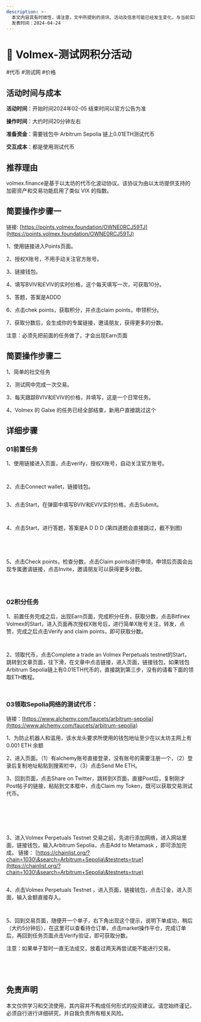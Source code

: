 ```yaml
---
description: >-
  本文内容具有时效性，请注意，文中所提到的资讯、活动及信息可能已经发生变化，与当前实际情况有所不同。我们建议您在做出任何决策之前，始终进行自主研究和验证。 
  发表时间：2024-04-24
---
```


# 🎣 Volmex-测试网积分活动

\#代币 #测试网 #价格

## 活动时间与成本 <a href="#huo-dong-shi-jian-yu-cheng-ben" id="huo-dong-shi-jian-yu-cheng-ben"></a>

**活动时间**：开始时间2024年02-05 结束时间以官方公告为准

**操作时间**：大约时间20分钟左右

**准备资金**：需要钱包中 Arbitrum Sepolia 链上0.01ETH测试代币

**交互成本**：都是使用测试代币

## 推荐理由 <a href="#tui-jian-li-you" id="tui-jian-li-you"></a>

volmex.finance是基于以太坊的代币化波动协议。该协议为由以太坊提供支持的加密资产和交易功能启用了类似 VIX 的指数。

## 简要操作步骤一 <a href="#jian-yao-cao-zuo-bu-zhou-yi" id="jian-yao-cao-zuo-bu-zhou-yi"></a>

链接: [https://points.volmex.foundation/OWNE0RCJ59TJ](https://points.volmex.foundation/OWNE0RCJ59TJ)

1、使用链接进入Points页面。

2、授权X账号，不用手动关注官方账号。

3、链接钱包。

4、填写BVIV和EVIV的实时价格，这个每天填写一次，可获取10分。

5、答题，答案是ADDD

6、点击chek points，获取积分，并点击claim points，申领积分。

7、获取分数后，会生成你的专属链接，邀请朋友，获得更多的分数。

注意：必须先把前面的任务做了，才会出现Earn页面

## 简要操作步骤二 <a href="#jian-yao-cao-zuo-bu-zhou-er" id="jian-yao-cao-zuo-bu-zhou-er"></a>

1、简单的社交任务

2、测试网中完成一次交易。

3、每天跟踪BVIV和EVIV的价格，并填写，这是一个日常任务。

4、Volmex 的 Galxe 的任务已经全部结束，新用户直接跳过这个

## 详细步骤 <a href="#xiang-xi-bu-zhou" id="xiang-xi-bu-zhou"></a>

### **01前置任务**

1、使用链接进入页面，点击verify，授权X账号，自动关注官方账号。

<figure><img src="https://airdrop.wejoinweb3.com/~gitbook/image?url=http%3A%2F%2Fbs-image-host.oss-cn-guangzhou.aliyuncs.com%2FPasted%2520image%252020240422155624.png.jpg&#x26;width=768&#x26;dpr=4&#x26;quality=100&#x26;sign=a1383392&#x26;sv=1" alt=""><figcaption></figcaption></figure>

<figure><img src="https://airdrop.wejoinweb3.com/~gitbook/image?url=http%3A%2F%2Fbs-image-host.oss-cn-guangzhou.aliyuncs.com%2FPasted%2520image%252020240422155708.png.jpg&#x26;width=768&#x26;dpr=4&#x26;quality=100&#x26;sign=755b0be9&#x26;sv=1" alt=""><figcaption></figcaption></figure>

2、点击Connect wallet，链接钱包。

<figure><img src="https://airdrop.wejoinweb3.com/~gitbook/image?url=http%3A%2F%2Fbs-image-host.oss-cn-guangzhou.aliyuncs.com%2FPasted%2520image%252020240422160012.png.jpg&#x26;width=768&#x26;dpr=4&#x26;quality=100&#x26;sign=669fe567&#x26;sv=1" alt=""><figcaption></figcaption></figure>

3、点击Start，在弹窗中填写BVIV和EVIV实时价格，点击Submit。

<figure><img src="https://airdrop.wejoinweb3.com/~gitbook/image?url=http%3A%2F%2Fbs-image-host.oss-cn-guangzhou.aliyuncs.com%2FPasted%2520image%252020240422160417.png.jpg&#x26;width=768&#x26;dpr=4&#x26;quality=100&#x26;sign=95097d7a&#x26;sv=1" alt=""><figcaption></figcaption></figure>

<figure><img src="https://airdrop.wejoinweb3.com/~gitbook/image?url=http%3A%2F%2Fbs-image-host.oss-cn-guangzhou.aliyuncs.com%2FPasted%2520image%252020240422160337.png.jpg&#x26;width=768&#x26;dpr=4&#x26;quality=100&#x26;sign=7fca0d0f&#x26;sv=1" alt=""><figcaption></figcaption></figure>

4、点击Start，进行答题，答案是A D D D (第四道题会直接跳过，截不到图)

<figure><img src="https://airdrop.wejoinweb3.com/~gitbook/image?url=http%3A%2F%2Fbs-image-host.oss-cn-guangzhou.aliyuncs.com%2FPasted%2520image%252020240422160649.png.jpg&#x26;width=768&#x26;dpr=4&#x26;quality=100&#x26;sign=f988421&#x26;sv=1" alt=""><figcaption></figcaption></figure>

<figure><img src="https://airdrop.wejoinweb3.com/~gitbook/image?url=http%3A%2F%2Fbs-image-host.oss-cn-guangzhou.aliyuncs.com%2FPasted%2520image%252020240422160834.png.jpg&#x26;width=768&#x26;dpr=4&#x26;quality=100&#x26;sign=6a7cb2a3&#x26;sv=1" alt=""><figcaption></figcaption></figure>

<figure><img src="https://airdrop.wejoinweb3.com/~gitbook/image?url=http%3A%2F%2Fbs-image-host.oss-cn-guangzhou.aliyuncs.com%2FPasted%2520image%252020240422161044.png.jpg&#x26;width=768&#x26;dpr=4&#x26;quality=100&#x26;sign=260b4e49&#x26;sv=1" alt=""><figcaption></figcaption></figure>

<figure><img src="https://airdrop.wejoinweb3.com/~gitbook/image?url=http%3A%2F%2Fbs-image-host.oss-cn-guangzhou.aliyuncs.com%2FPasted%2520image%252020240422161209.png.jpg&#x26;width=768&#x26;dpr=4&#x26;quality=100&#x26;sign=c7b8514a&#x26;sv=1" alt=""><figcaption></figcaption></figure>

5、点击Check points，检查分数，点击Claim points进行申领，申领后页面会出现专属邀请链接，点击Invite，邀请朋友可以获得更多分数。

<figure><img src="https://airdrop.wejoinweb3.com/~gitbook/image?url=http%3A%2F%2Fbs-image-host.oss-cn-guangzhou.aliyuncs.com%2FPasted%2520image%252020240422162117.png.jpg&#x26;width=768&#x26;dpr=4&#x26;quality=100&#x26;sign=53df7f1&#x26;sv=1" alt=""><figcaption></figcaption></figure>

<figure><img src="https://airdrop.wejoinweb3.com/~gitbook/image?url=http%3A%2F%2Fbs-image-host.oss-cn-guangzhou.aliyuncs.com%2FPasted%2520image%252020240422162345.png.jpg&#x26;width=768&#x26;dpr=4&#x26;quality=100&#x26;sign=47237456&#x26;sv=1" alt=""><figcaption></figcaption></figure>

<figure><img src="https://airdrop.wejoinweb3.com/~gitbook/image?url=http%3A%2F%2Fbs-image-host.oss-cn-guangzhou.aliyuncs.com%2FPasted%2520image%252020240422162621.png.jpg&#x26;width=768&#x26;dpr=4&#x26;quality=100&#x26;sign=6c57eff5&#x26;sv=1" alt=""><figcaption></figcaption></figure>

### **02积分任务**

1、前置任务完成之后，出现Earn页面，完成积分任务，获取分数，点击Bitfinex Volmex的Start，进入页面再次授权X账号后，进行简单X账号关注，转发，点赞，完成之后点击Verify and claim points，即可获取分数。

<figure><img src="https://airdrop.wejoinweb3.com/~gitbook/image?url=http%3A%2F%2Fbs-image-host.oss-cn-guangzhou.aliyuncs.com%2FPasted%2520image%252020240422162822.png.jpg&#x26;width=768&#x26;dpr=4&#x26;quality=100&#x26;sign=ded17b54&#x26;sv=1" alt=""><figcaption></figcaption></figure>

<figure><img src="https://airdrop.wejoinweb3.com/~gitbook/image?url=http%3A%2F%2Fbs-image-host.oss-cn-guangzhou.aliyuncs.com%2FPasted%2520image%252020240422162901.png.jpg&#x26;width=768&#x26;dpr=4&#x26;quality=100&#x26;sign=b8414d68&#x26;sv=1" alt=""><figcaption></figcaption></figure>

2、领取代币，点击Complete a trade an Volmex Perpetuals testnet的Start，跳转到文章页面，往下滑，在文章中点击链接，进入页面，链接钱包，如果钱包Arbitrum Sepolia链上有0.01ETH代币的，直接跳到第三步，没有的请看下面的领取ETH教程。

<figure><img src="https://airdrop.wejoinweb3.com/~gitbook/image?url=http%3A%2F%2Fbs-image-host.oss-cn-guangzhou.aliyuncs.com%2FPasted%2520image%252020240422163916.png.jpg&#x26;width=768&#x26;dpr=4&#x26;quality=100&#x26;sign=a14d6b23&#x26;sv=1" alt=""><figcaption></figcaption></figure>

<figure><img src="https://airdrop.wejoinweb3.com/~gitbook/image?url=http%3A%2F%2Fbs-image-host.oss-cn-guangzhou.aliyuncs.com%2FPasted%2520image%252020240422164113.png.jpg&#x26;width=768&#x26;dpr=4&#x26;quality=100&#x26;sign=2daa17d7&#x26;sv=1" alt=""><figcaption></figcaption></figure>

### **03领取Sepolia网络的测试代币：**

链接：[https://www.alchemy.com/faucets/arbitrum-sepolia](https://www.alchemy.com/faucets/arbitrum-sepolia)

1、为防止机器人和滥用，该水龙头要求所使用的钱包地址至少在以太坊主网上有 0.001 ETH 余额

2、进入页面。（1）有alchemy账号直接登录，没有账号的需要注册一个，（2）登录后复制地址粘贴到搜索栏中，（3）点击Send Me ETH。

3、回到页面，点击Share on Twitter，跳转到X页面，直接Post后，复制刚才Post帖子的链接，粘贴到文本框中，点击Claim my Token，既可以获取交易测试代币。

<figure><img src="https://airdrop.wejoinweb3.com/~gitbook/image?url=http%3A%2F%2Fbs-image-host.oss-cn-guangzhou.aliyuncs.com%2FPasted%2520image%252020240422164153.png.jpg&#x26;width=768&#x26;dpr=4&#x26;quality=100&#x26;sign=8a56183&#x26;sv=1" alt=""><figcaption></figcaption></figure>

<figure><img src="https://airdrop.wejoinweb3.com/~gitbook/image?url=http%3A%2F%2Fbs-image-host.oss-cn-guangzhou.aliyuncs.com%2FPasted%2520image%252020240422165812.png.jpg&#x26;width=768&#x26;dpr=4&#x26;quality=100&#x26;sign=b59b4e10&#x26;sv=1" alt=""><figcaption></figcaption></figure>

<figure><img src="https://airdrop.wejoinweb3.com/~gitbook/image?url=http%3A%2F%2Fbs-image-host.oss-cn-guangzhou.aliyuncs.com%2FPasted%2520image%252020240422165843.png.jpg&#x26;width=768&#x26;dpr=4&#x26;quality=100&#x26;sign=da0f181a&#x26;sv=1" alt=""><figcaption></figcaption></figure>

<figure><img src="https://airdrop.wejoinweb3.com/~gitbook/image?url=http%3A%2F%2Fbs-image-host.oss-cn-guangzhou.aliyuncs.com%2FPasted%2520image%252020240422170004.png.jpg&#x26;width=768&#x26;dpr=4&#x26;quality=100&#x26;sign=8fbad783&#x26;sv=1" alt=""><figcaption></figcaption></figure>

<figure><img src="https://airdrop.wejoinweb3.com/~gitbook/image?url=http%3A%2F%2Fbs-image-host.oss-cn-guangzhou.aliyuncs.com%2FPasted%2520image%252020240422170055.png.jpg&#x26;width=768&#x26;dpr=4&#x26;quality=100&#x26;sign=1f898aed&#x26;sv=1" alt=""><figcaption></figcaption></figure>

<figure><img src="https://airdrop.wejoinweb3.com/~gitbook/image?url=http%3A%2F%2Fbs-image-host.oss-cn-guangzhou.aliyuncs.com%2FPasted%2520image%252020240422170147.png.jpg&#x26;width=768&#x26;dpr=4&#x26;quality=100&#x26;sign=bddc32a9&#x26;sv=1" alt=""><figcaption></figcaption></figure>

3、进入Volmex Perpetuals Testnet 交易之前，先进行添加网络，进入网站里面，链接钱包，输入Arbitrum Sepolia，点击Add to Metamask ，即可添加完成。 链接： [https://chainlist.org/?chain=1030\&search=Arbitrum+Sepolia\&testnets=true](https://chainlist.org/?chain=1030\&search=Arbitrum+Sepolia\&testnets=true)

<figure><img src="https://airdrop.wejoinweb3.com/~gitbook/image?url=https%3A%2F%2Fmiro.medium.com%2Fv2%2Fresize%3Afit%3A700%2F0*YRk7rePvUS-KbJsY&#x26;width=768&#x26;dpr=4&#x26;quality=100&#x26;sign=488f3a16&#x26;sv=1" alt=""><figcaption></figcaption></figure>

4、点击Volmex Perpetuals Testnet ，进入页面，链接钱包，点击订金，进入页面，输入金额直接存入。

<figure><img src="https://airdrop.wejoinweb3.com/~gitbook/image?url=http%3A%2F%2Fbs-image-host.oss-cn-guangzhou.aliyuncs.com%2FPasted%2520image%252020240422180039.png.jpg&#x26;width=768&#x26;dpr=4&#x26;quality=100&#x26;sign=77c8dcc&#x26;sv=1" alt=""><figcaption></figcaption></figure>

<figure><img src="https://airdrop.wejoinweb3.com/~gitbook/image?url=https%3A%2F%2Fmiro.medium.com%2Fv2%2Fresize%3Afit%3A700%2F0*MI6_ZKoY818EQol0&#x26;width=768&#x26;dpr=4&#x26;quality=100&#x26;sign=f11ed33a&#x26;sv=1" alt=""><figcaption></figcaption></figure>

5、回到交易页面，随便开一个单子，右下角出现这个提示，说明下单成功，稍后（大约5分钟后），在这里可以查看持仓订单，点击market操作平仓，完成订单后，再回到任务页面点击Verify验证，即可获取分数。

注意：如果单子暂时一直无法成交，放着过两天再尝试能不能进行交易。

<figure><img src="https://airdrop.wejoinweb3.com/~gitbook/image?url=https%3A%2F%2Fmiro.medium.com%2Fv2%2Fresize%3Afit%3A700%2F0*MSolz5dRuNm88AOr&#x26;width=768&#x26;dpr=4&#x26;quality=100&#x26;sign=910c5a98&#x26;sv=1" alt=""><figcaption></figcaption></figure>

<figure><img src="https://airdrop.wejoinweb3.com/~gitbook/image?url=https%3A%2F%2Fmiro.medium.com%2Fv2%2Fresize%3Afit%3A700%2F0*SJ1VxwsprDgF5bIO&#x26;width=768&#x26;dpr=4&#x26;quality=100&#x26;sign=2981ae40&#x26;sv=1" alt=""><figcaption></figcaption></figure>

<figure><img src="https://airdrop.wejoinweb3.com/~gitbook/image?url=https%3A%2F%2Fmiro.medium.com%2Fv2%2Fresize%3Afit%3A700%2F0*JGs9jtI3nK98h9--&#x26;width=768&#x26;dpr=4&#x26;quality=100&#x26;sign=6a38bdb2&#x26;sv=1" alt=""><figcaption></figcaption></figure>

<figure><img src="https://airdrop.wejoinweb3.com/~gitbook/image?url=https%3A%2F%2Fmiro.medium.com%2Fv2%2Fresize%3Afit%3A700%2F0*3X76dvRr_aA3c4wK&#x26;width=768&#x26;dpr=4&#x26;quality=100&#x26;sign=908d172f&#x26;sv=1" alt=""><figcaption></figcaption></figure>

## 免责声明 <a href="#mian-ze-sheng-ming" id="mian-ze-sheng-ming"></a>

本文仅供学习和交流使用，其内容并不构成任何形式的投资建议。请您始终谨记，必须自行进行详细研究，并自我负责所有相关风险。
